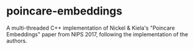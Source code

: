 # poincare-embeddings
A multi-threaded C++ implementation of Nickel &amp; Kiela's "Poincare Embeddings" paper from NIPS 2017, following the implementation of the authors.
